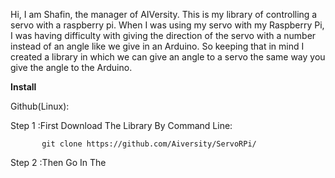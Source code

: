 Hi, I am Shafin, the manager of AIVersity. This is my library of controlling a servo with a raspberry pi. When I was using my servo with my Raspberry Pi, I was having difficulty with giving the direction of the servo with a number instead of an angle like we give in an Arduino. So keeping that in mind I created a library in which we can give an angle to a servo the same way you give the angle to the Arduino. 

**Install**

Github(Linux): 

   Step 1 :First Download The Library By Command Line:
            

           git clone https://github.com/Aiversity/ServoRPi/                    
                       
   Step 2 :Then Go In The 
               
               
          
        
        
        
